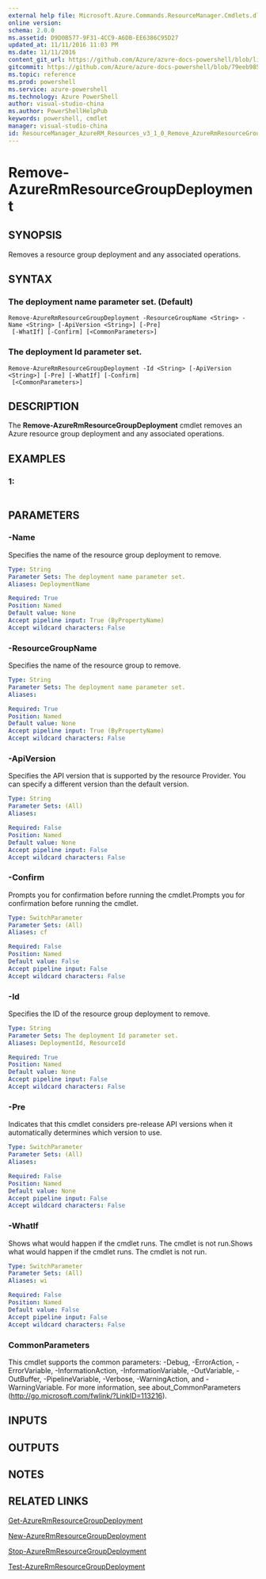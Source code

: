 ```yaml
---
external help file: Microsoft.Azure.Commands.ResourceManager.Cmdlets.dll-Help.xml
online version: 
schema: 2.0.0
ms.assetid: D9D0B577-9F31-4CC9-A6DB-EE6386C95D27
updated_at: 11/11/2016 11:03 PM
ms.date: 11/11/2016
content_git_url: https://github.com/Azure/azure-docs-powershell/blob/live/azureps-cmdlets-docs/ResourceManager/AzureRM.Resources/v3.1.0/Remove-AzureRmResourceGroupDeployment.md
gitcommit: https://github.com/Azure/azure-docs-powershell/blob/79eeb985ea480979357fb4695832a0c3d29a48bf/azureps-cmdlets-docs/ResourceManager/AzureRM.Resources/v3.1.0/Remove-AzureRmResourceGroupDeployment.md
ms.topic: reference
ms.prod: powershell
ms.service: azure-powershell
ms.technology: Azure PowerShell
author: visual-studio-china
ms.author: PowerShellHelpPub
keywords: powershell, cmdlet
manager: visual-studio-china
id: ResourceManager_AzureRM_Resources_v3_1_0_Remove_AzureRmResourceGroupDeployment_md
---
```


# Remove-AzureRmResourceGroupDeployment

## SYNOPSIS
Removes a resource group deployment and any associated operations.

## SYNTAX

### The deployment name parameter set. (Default)
```
Remove-AzureRmResourceGroupDeployment -ResourceGroupName <String> -Name <String> [-ApiVersion <String>] [-Pre]
 [-WhatIf] [-Confirm] [<CommonParameters>]
```

### The deployment Id parameter set.
```
Remove-AzureRmResourceGroupDeployment -Id <String> [-ApiVersion <String>] [-Pre] [-WhatIf] [-Confirm]
 [<CommonParameters>]
```

## DESCRIPTION
The **Remove-AzureRmResourceGroupDeployment** cmdlet removes an Azure resource group deployment and any associated operations.

## EXAMPLES

### 1:
```

```

## PARAMETERS

### -Name
Specifies the name of the resource group deployment to remove.

```yaml
Type: String
Parameter Sets: The deployment name parameter set.
Aliases: DeploymentName

Required: True
Position: Named
Default value: None
Accept pipeline input: True (ByPropertyName)
Accept wildcard characters: False
```

### -ResourceGroupName
Specifies the name of the resource group to remove.

```yaml
Type: String
Parameter Sets: The deployment name parameter set.
Aliases: 

Required: True
Position: Named
Default value: None
Accept pipeline input: True (ByPropertyName)
Accept wildcard characters: False
```

### -ApiVersion
Specifies the API version that is supported by the resource Provider.
You can specify a different version than the default version.

```yaml
Type: String
Parameter Sets: (All)
Aliases: 

Required: False
Position: Named
Default value: None
Accept pipeline input: False
Accept wildcard characters: False
```

### -Confirm
Prompts you for confirmation before running the cmdlet.Prompts you for confirmation before running the cmdlet.

```yaml
Type: SwitchParameter
Parameter Sets: (All)
Aliases: cf

Required: False
Position: Named
Default value: False
Accept pipeline input: False
Accept wildcard characters: False
```

### -Id
Specifies the ID of the resource group deployment to remove.

```yaml
Type: String
Parameter Sets: The deployment Id parameter set.
Aliases: DeploymentId, ResourceId

Required: True
Position: Named
Default value: None
Accept pipeline input: False
Accept wildcard characters: False
```

### -Pre
Indicates that this cmdlet considers pre-release API versions when it automatically determines which version to use.

```yaml
Type: SwitchParameter
Parameter Sets: (All)
Aliases: 

Required: False
Position: Named
Default value: None
Accept pipeline input: False
Accept wildcard characters: False
```

### -WhatIf
Shows what would happen if the cmdlet runs.
The cmdlet is not run.Shows what would happen if the cmdlet runs.
The cmdlet is not run.

```yaml
Type: SwitchParameter
Parameter Sets: (All)
Aliases: wi

Required: False
Position: Named
Default value: False
Accept pipeline input: False
Accept wildcard characters: False
```

### CommonParameters
This cmdlet supports the common parameters: -Debug, -ErrorAction, -ErrorVariable, -InformationAction, -InformationVariable, -OutVariable, -OutBuffer, -PipelineVariable, -Verbose, -WarningAction, and -WarningVariable. For more information, see about_CommonParameters (http://go.microsoft.com/fwlink/?LinkID=113216).

## INPUTS

## OUTPUTS

## NOTES

## RELATED LINKS

[Get-AzureRmResourceGroupDeployment](xref:ResourceManager/AzureRM.Resources/v3.1.0/Get-AzureRmResourceGroupDeployment.md)

[New-AzureRmResourceGroupDeployment](xref:ResourceManager/AzureRM.Resources/v3.1.0/New-AzureRmResourceGroupDeployment.md)

[Stop-AzureRmResourceGroupDeployment](xref:ResourceManager/AzureRM.Resources/v3.1.0/Stop-AzureRmResourceGroupDeployment.md)

[Test-AzureRmResourceGroupDeployment](xref:ResourceManager/AzureRM.Resources/v3.1.0/Test-AzureRmResourceGroupDeployment.md)


